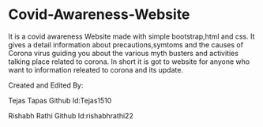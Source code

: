 # Covid-Awareness-Website
It is a covid awareness Website made with simple bootstrap,html and css.
It gives a detail information about precautions,symtoms and the causes of Corona virus guiding you about the various myth busters 
and activities talking place related to corona.
In short it is got to website for anyone who want to information releated to corona and its update.

Created and Edited By:

Tejas Tapas   Github Id:Tejas1510

Rishabh Rathi  Github Id:rishabhrathi22
